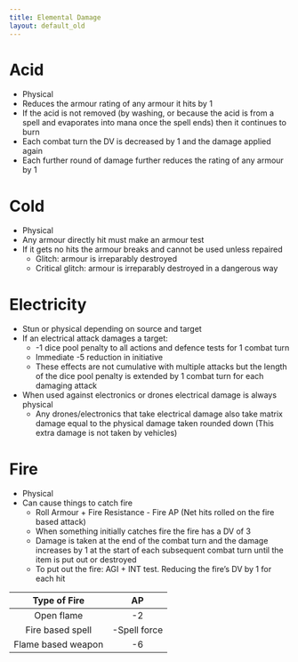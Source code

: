 ```yaml
---
title: Elemental Damage
layout: default_old
---
```


# Acid

- Physical
- Reduces the armour rating of any armour it hits by 1
- If the acid is not removed (by washing, or because the acid is from a spell and evaporates into mana once the spell ends) then it continues to burn
- Each combat turn the DV is decreased by 1 and the damage applied again
- Each further round of damage further reduces the rating of any armour by 1

# Cold

- Physical
- Any armour directly hit must make an armour test
- If it gets no hits the armour breaks and cannot be used unless repaired
	- Glitch: armour is irreparably destroyed
	- Critical glitch: armour is irreparably destroyed in a dangerous way

# Electricity

- Stun or physical depending on source and target
- If an electrical attack damages a target:
	- -1 dice pool penalty to all actions and defence tests for 1 combat turn
	- Immediate -5 reduction in initiative
	- These effects are not cumulative with multiple attacks but the length of the dice pool penalty is extended by 1 combat turn for each damaging attack
- When used against electronics or drones electrical damage is always physical
	- Any drones/electronics that take electrical damage also take matrix damage equal to the physical damage taken rounded down (This extra damage is not taken by vehicles)

# Fire

- Physical
- Can cause things to catch fire
	- Roll Armour + Fire Resistance - Fire AP (Net hits rolled on the fire based attack)
	- When something initially catches fire the fire has a DV of 3
	- Damage is taken at the end of the combat turn and the damage increases by 1 at the start of each subsequent combat turn until the item is put out or destroyed
	- To put out the fire: AGI + INT test. Reducing the fire’s DV by 1 for each hit

|    Type of Fire    |      AP      |
|:------------------:|:------------:|
|     Open flame     |      -2      |
|  Fire based spell  | -Spell force |
| Flame based weapon |      -6      |
